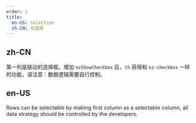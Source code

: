 ```yaml
---
order: 2
title:
  en-US: selection
  zh-CN: 可选择
---
```


## zh-CN

第一列是联动的选择框，增加 `nzShowCheckbox` 后，`th` 获得和 `nz-checkbox` 一样的功能，请注意：数据逻辑需要自行控制。

## en-US

Rows can be selectable by making first column as a selectable column, all data strategy should be controlled by the developers.


